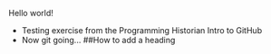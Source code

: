 Hello world!
* Testing exercise from the Programming Historian Intro to GitHub
* Now git going...
##How to add a heading

